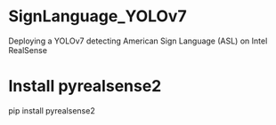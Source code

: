 # SignLanguage_YOLOv7
 Deploying a YOLOv7 detecting American Sign Language (ASL) on Intel RealSense
 
 # Install pyrealsense2
 pip install pyrealsense2
